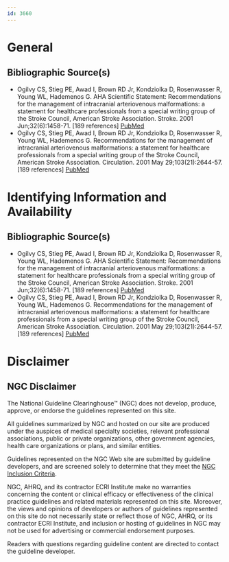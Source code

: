 ```yaml
---
id: 3660
---
```


# General

## Bibliographic Source(s)

- Ogilvy CS, Stieg PE, Awad I, Brown RD Jr, Kondziolka D, Rosenwasser R, Young WL, Hademenos G. AHA Scientific Statement: Recommendations for the management of intracranial arteriovenous malformations: a statement for healthcare professionals from a special writing group of the Stroke Council, American Stroke Association. Stroke. 2001 Jun;32(6):1458-71. [189 references] [ PubMed ](http://www.ncbi.nlm.nih.gov/entrez/query.fcgi?cmd=Retrieve&db=pubmed&dopt=Abstract&list_uids=11387517)
- Ogilvy CS, Stieg PE, Awad I, Brown RD Jr, Kondziolka D, Rosenwasser R, Young WL, Hademenos G. Recommendations for the management of intracranial arteriovenous malformations: a statement for healthcare professionals from a special writing group of the Stroke Council, American Stroke Association. Circulation. 2001 May 29;103(21):2644-57. [189 references] [ PubMed ](http://www.ncbi.nlm.nih.gov/entrez/query.fcgi?cmd=Retrieve&db=pubmed&dopt=Abstract&list_uids=11382737)

# Identifying Information and Availability

## Bibliographic Source(s)

- Ogilvy CS, Stieg PE, Awad I, Brown RD Jr, Kondziolka D, Rosenwasser R, Young WL, Hademenos G. AHA Scientific Statement: Recommendations for the management of intracranial arteriovenous malformations: a statement for healthcare professionals from a special writing group of the Stroke Council, American Stroke Association. Stroke. 2001 Jun;32(6):1458-71. [189 references] [ PubMed ](http://www.ncbi.nlm.nih.gov/entrez/query.fcgi?cmd=Retrieve&db=pubmed&dopt=Abstract&list_uids=11387517)
- Ogilvy CS, Stieg PE, Awad I, Brown RD Jr, Kondziolka D, Rosenwasser R, Young WL, Hademenos G. Recommendations for the management of intracranial arteriovenous malformations: a statement for healthcare professionals from a special writing group of the Stroke Council, American Stroke Association. Circulation. 2001 May 29;103(21):2644-57. [189 references] [ PubMed ](http://www.ncbi.nlm.nih.gov/entrez/query.fcgi?cmd=Retrieve&db=pubmed&dopt=Abstract&list_uids=11382737)

# Disclaimer

## NGC Disclaimer

The National Guideline Clearinghouse™ (NGC) does not develop, produce, approve, or endorse the guidelines represented on this site.

All guidelines summarized by NGC and hosted on our site are produced under the auspices of medical specialty societies, relevant professional associations, public or private organizations, other government agencies, health care organizations or plans, and similar entities.

Guidelines represented on the NGC Web site are submitted by guideline developers, and are screened solely to determine that they meet the [NGC Inclusion Criteria](/help-and-about/summaries/inclusion-criteria).

NGC, AHRQ, and its contractor ECRI Institute make no warranties concerning the content or clinical efficacy or effectiveness of the clinical practice guidelines and related materials represented on this site. Moreover, the views and opinions of developers or authors of guidelines represented on this site do not necessarily state or reflect those of NGC, AHRQ, or its contractor ECRI Institute, and inclusion or hosting of guidelines in NGC may not be used for advertising or commercial endorsement purposes.

Readers with questions regarding guideline content are directed to contact the guideline developer.

